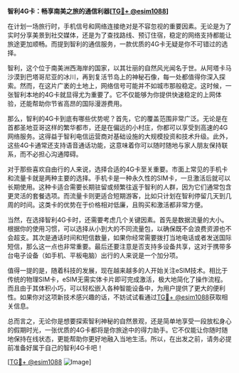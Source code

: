 **智利4G卡：畅享南美之旅的通信利器[[TG💪+ @esim1088](https://t.me/s/esim1088)]**

在计划一场旅行时，手机信号和网络连接绝对是不容忽视的重要因素。无论是为了实时分享美景到社交媒体，还是为了查找路线、预订住宿，稳定的网络支持都能让旅途更加顺畅。而提到智利的通信服务，一款优质的4G卡无疑是你不可错过的选择。

智利，这个位于南美洲西海岸的国家，以其壮丽的自然风光闻名于世。从阿塔卡马沙漠到巴塔哥尼亚的冰川，再到复活节岛上的神秘石像，每一处都值得你深入探索。然而，在这片广袤的土地上，网络信号可能并不如城市那般稳定。这时候，一张智利本地的4G卡就显得尤为重要了。它不仅能够为你提供快速稳定的上网体验，还能帮助你节省高昂的国际漫游费用。

那么，智利的4G卡到底有哪些优势呢？首先，它的覆盖范围非常广泛。无论是在首都圣地亚哥这样的繁华都市，还是在偏远的小村庄，你都可以享受到高速的4G网络服务。这得益于智利电信运营商对基础设施的大规模投资和技术升级。此外，这些4G卡通常还支持语音通话功能，这意味着你可以随时随地与家人朋友保持联系，而不必担心沟通障碍。

对于那些喜欢自由行的人来说，选择合适的4G卡至关重要。市面上常见的手机卡和流量卡就是两种主要的选择。手机卡是一种永久性的SIM卡，一旦激活后就可以长期使用。这种卡适合需要长期驻留或频繁往返于智利的人群，因为它们通常包含更灵活的套餐选项。而流量卡则更适合短期游客，比如只计划在智利停留几天到几周的时间。这类卡的优势在于价格相对低廉，且购买和激活都非常方便。

当然，在选择智利4G卡时，还需要考虑几个关键因素。首先是数据流量的大小。根据你的使用习惯，可以选择从小到大的不同流量包，以确保既不会浪费资源也不会超支。其次是通话时间和短信数量，如果你经常需要拨打当地电话或者发送国际短信，那么这一点也非常重要。最后还要注意是否支持多设备共享，这对于携带多台电子设备（如手机、平板电脑）出行的人来说是一个加分项。

值得一提的是，随着科技的发展，现在越来越多的人开始关注eSIM技术。相比于传统的物理SIM卡，eSIM无需实体卡片即可完成激活，极大地简化了操作流程。而且由于其体积小巧，可以轻松嵌入各种智能设备中，为用户提供了更大的便利性。如果你对这项新技术感兴趣的话，不妨试试看通过[TG💪+ @esim1088](https://t.me/s/esim1088)获取相关信息。

总而言之，无论你是想要探索智利神秘的自然景观，还是简单地享受一段放松身心的假期时光，一张优质的4G卡都将是你旅途中的得力助手。它不仅能让你随时随地保持在线状态，更能帮助你更好地融入当地生活。所以，在出发之前，请务必提前准备好属于自己的智利4G卡吧！

[[TG💪+ @esim1088](https://t.me/s/esim1088) ![Image](https://i.postimg.cc/4NQfJmqS/Snipaste-2025-05-13-00-14-12.png)]